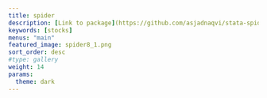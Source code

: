 ```yaml
---
title: spider
description: [Link to package](https://github.com/asjadnaqvi/stata-spider).
keywords: [stocks]
menus: "main"
featured_image: spider8_1.png
sort_order: desc
#type: gallery
weight: 14
params:
  theme: dark
---
```


